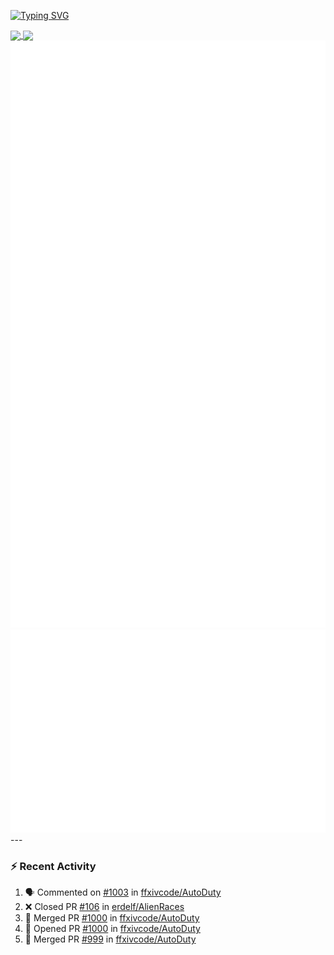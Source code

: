 [![Typing SVG](https://readme-typing-svg.demolab.com?font=Fira+Code&duration=1000&pause=1000&multiline=true&repeat=false&width=435&lines=Simon+Latusek+%7C+Gameplay+Engineer)](https://git.io/typing-svg)

<a href="https://github.com/anuraghazra/github-readme-stats">
  <img height=200 align="center" src="https://github-readme-stats.vercel.app/api?username=erdelf&theme=radical" />
</a>
<a href="https://github.com/anuraghazra/convoychat">
  <img height=200 align="center" src="https://streak-stats.demolab.com?user=erdelf&theme=radical&mode=weekly" />
</a>

<picture>
  <img src="/github-metrics.svg" alt="Metrics">
</picture>

<picture>
  <img src="/github-metrics-achievements.svg" alt="Achievements">
</picture>
---

### :zap: Recent Activity
<!--START_SECTION:activity-->
1. 🗣 Commented on [#1003](https://github.com/ffxivcode/AutoDuty/issues/1003#issuecomment-2966074149) in [ffxivcode/AutoDuty](https://github.com/ffxivcode/AutoDuty)
2. ❌ Closed PR [#106](https://github.com/erdelf/AlienRaces/pull/106) in [erdelf/AlienRaces](https://github.com/erdelf/AlienRaces)
3. 🎉 Merged PR [#1000](https://github.com/ffxivcode/AutoDuty/pull/1000) in [ffxivcode/AutoDuty](https://github.com/ffxivcode/AutoDuty)
4. 💪 Opened PR [#1000](https://github.com/ffxivcode/AutoDuty/pull/1000) in [ffxivcode/AutoDuty](https://github.com/ffxivcode/AutoDuty)
5. 🎉 Merged PR [#999](https://github.com/ffxivcode/AutoDuty/pull/999) in [ffxivcode/AutoDuty](https://github.com/ffxivcode/AutoDuty)
<!--END_SECTION:activity-->

<!--
**erdelf/erdelf** is a ✨ _special_ ✨ repository because its `README.md` (this file) appears on your GitHub profile.

Here are some ideas to get you started:

- 🔭 I’m currently working on ...
- 🌱 I’m currently learning ...
- 👯 I’m looking to collaborate on ...
- 🤔 I’m looking for help with ...
- 💬 Ask me about ...
- 📫 How to reach me: ...
- 😄 Pronouns: ...
- ⚡ Fun fact: ...
-->
